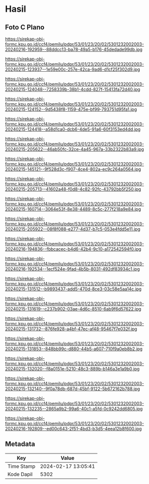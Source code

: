 # Hasil

## Foto C Plano

https://sirekap-obj-formc.kpu.go.id/ccf4/pemilu/pdpr/53/01/23/20/02/5301232002003-20240216-192959--88ddcc13-ba78-49a5-b176-45dedade99db.jpg

https://sirekap-obj-formc.kpu.go.id/ccf4/pemilu/pdpr/53/01/23/20/02/5301232002003-20240215-123937--1e59e00c-257e-42ca-9ad6-d1cf25f302d9.jpg

https://sirekap-obj-formc.kpu.go.id/ccf4/pemilu/pdpr/53/01/23/20/02/5301232002003-20240215-124048--7258339b-38b1-4cdd-827f-15413fa72d40.jpg

https://sirekap-obj-formc.kpu.go.id/ccf4/pemilu/pdpr/53/01/23/20/02/5301232002003-20240215-124152--9d5438f8-1159-475e-bf99-793751d95fa1.jpg

https://sirekap-obj-formc.kpu.go.id/ccf4/pemilu/pdpr/53/01/23/20/02/5301232002003-20240215-124418--a58d1ca0-dcb6-4de5-91a6-60f3153ed4dd.jpg

https://sirekap-obj-formc.kpu.go.id/ccf4/pemilu/pdpr/53/01/23/20/02/5301232002003-20240215-205622--46ab50fc-32ce-4a45-967a-33b2322b83a9.jpg

https://sirekap-obj-formc.kpu.go.id/ccf4/pemilu/pdpr/53/01/23/20/02/5301232002003-20240215-145121--9f528d3c-f907-4ce4-802a-ec9c264a0564.jpg

https://sirekap-obj-formc.kpu.go.id/ccf4/pemilu/pdpr/53/01/23/20/02/5301232002003-20240215-205713--41602a48-f0d8-4c82-92fc-43792bb5f250.jpg

https://sirekap-obj-formc.kpu.go.id/ccf4/pemilu/pdpr/53/01/23/20/02/5301232002003-20240215-160714--3064e53f-8e38-4489-8c5c-277f218a9e84.jpg

https://sirekap-obj-formc.kpu.go.id/ccf4/pemilu/pdpr/53/01/23/20/02/5301232002003-20240215-205922--08f8f088-e277-4d37-b7c5-053e4fdd5e11.jpg

https://sirekap-obj-formc.kpu.go.id/ccf4/pemilu/pdpr/53/01/23/20/02/5301232002003-20240216-194836--fbbcacec-b4d6-42b4-9c10-a172542594f0.jpg

https://sirekap-obj-formc.kpu.go.id/ccf4/pemilu/pdpr/53/01/23/20/02/5301232002003-20240216-192534--1ecf524e-9fad-4b5b-8031-492df83934c1.jpg

https://sirekap-obj-formc.kpu.go.id/ccf4/pemilu/pdpr/53/01/23/20/02/5301232002003-20240215-131512--b9893437-add5-470d-8ce3-03c58e5aa14c.jpg

https://sirekap-obj-formc.kpu.go.id/ccf4/pemilu/pdpr/53/01/23/20/02/5301232002003-20240215-131619--c237b902-03ae-4d6c-8510-6ab9f6d57622.jpg

https://sirekap-obj-formc.kpu.go.id/ccf4/pemilu/pdpr/53/01/23/20/02/5301232002003-20240215-131732--876fe928-a4bf-47ec-af48-95467f7e032f.jpg

https://sirekap-obj-formc.kpu.go.id/ccf4/pemilu/pdpr/53/01/23/20/02/5301232002003-20240215-131853--848bb99c-d880-44b5-a607-710f9a0eb8b2.jpg

https://sirekap-obj-formc.kpu.go.id/ccf4/pemilu/pdpr/53/01/23/20/02/5301232002003-20240215-132020--f8a0151e-5210-48c3-889b-b146a3e1a9b0.jpg

https://sirekap-obj-formc.kpu.go.id/ccf4/pemilu/pdpr/53/01/23/20/02/5301232002003-20240215-132140--9f0a78db-687d-45bf-9122-5b672162b788.jpg

https://sirekap-obj-formc.kpu.go.id/ccf4/pemilu/pdpr/53/01/23/20/02/5301232002003-20240215-132235--2865a9b2-99a6-40c1-a5fd-0c9242dd6805.jpg

https://sirekap-obj-formc.kpu.go.id/ccf4/pemilu/pdpr/53/01/23/20/02/5301232002003-20240216-192809--ed00c643-2f51-4bd3-b3d5-4eea12b8f600.jpg


## Metadata

| Key        | Value               |
| ---------- | ------------------- |
| Time Stamp | 2024-02-17 13:05:41 |
| Kode Dapil | 5302                |



